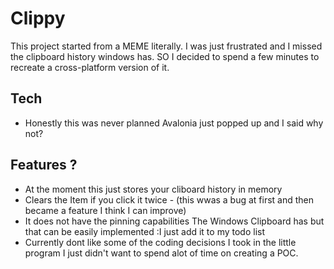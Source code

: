 # Clippy


This project started from a MEME literally. I was just frustrated and I missed the clipboard history windows has. SO I decided to spend a few minutes to 
recreate a cross-platform version of it. 

## Tech 

  - Honestly this was never planned Avalonia just popped up and I said why not?
 
 ## Features ?
  - At the moment this just stores your cliboard history in memory 
  - Clears the Item if you click it twice - (this wwas a bug at first and then became a feature I think I can improve)
  - It does not have the pinning capabilities The Windows Clipboard has but that can be easily implemented :I just add it to my todo list
  - Currently dont like some of the coding decisions I took in the little program I just didn't want to spend alot of time on creating a POC.
